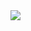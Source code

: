 <img src="https://firebasestorage.googleapis.com/v0/b/fatipage-a0067.firebasestorage.app/o/personal-readme%2Freadme-ezgif.com-video-to-gif-converter.gif?alt=media&token=5076a5b8-536d-4543-89ca-a50b7b8925ea">
